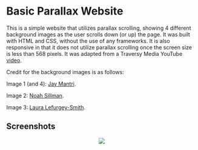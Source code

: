 # Basic Parallax Website

This is a simple website that utilizes parallax scrolling, showing 4 different background images as the user scrolls down (or up) the page.  It was built with HTML and CSS, without the use of any frameworks.  It is also responsive in that it does not utilize parallax scrolling once the screen size is less than 568 pixels.  It was adapted from a Traversy Media YouTube [video](https://youtu.be/JttTcnidSdQ).

Credit for the background images is as follows:

Image 1 (and 4):  [Jay Mantri](https://unsplash.com/photos/TFyi0QOx08c).

Image 2:  [Noah Sillman](https://unsplash.com/photos/01Qqkfz-ck8).

Image 3:  [Laura Lefurgey-Smith](https://unsplash.com/photos/pV69pG9YeEw).

## Screenshots

<p align="center">
<img src="https://imgur.com/yBxExTa.gif">
</p>